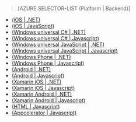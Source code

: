 > [AZURE.SELECTOR-LIST (Platform | Backend)]
- [(iOS | .NET)](/fr-FR/documentation/articles/mobile-services-dotnet-backend-ios-get-started-users/)
- [(iOS | JavaScript)](/fr-FR/documentation/articles/mobile-services-ios-get-started-users/)
- [(Windows universal C# | .NET)](/fr-FR/documentation/articles/mobile-services-dotnet-backend-windows-universal-dotnet-get-started-users/)
- [(Windows universal C# | Javascript)](/fr-FR/documentation/articles/mobile-services-javascript-backend-windows-universal-dotnet-get-started-users/)
- [(Windows universal JavaScript | .NET)](/fr-FR/documentation/articles/mobile-services-dotnet-backend-windows-store-javascript-get-started-users/)
- [(Windows universal JavaScript | Javascript)](/fr-FR/documentation/articles/mobile-services-windows-store-javascript-get-started-users/)
- [(Windows Phone | .NET)](/fr-FR/documentation/articles/mobile-services-dotnet-backend-windows-phone-get-started-users/)
- [(Windows Phone | Javascript)](/fr-FR/documentation/articles/mobile-services-windows-phone-get-started-users/)
- [(Android | .NET)](/fr-FR/documentation/articles/mobile-services-dotnet-backend-android-get-started-users/)
- [(Android | Javascript)](/fr-FR/documentation/articles/mobile-services-android-get-started-users/)
- [(Xamarin iOS | .NET)](/fr-FR/documentation/articles/mobile-services-dotnet-backend-xamarin-ios-get-started-users/)
- [(Xamarin iOS | Javascript)](/fr-FR/documentation/articles/partner-xamarin-mobile-services-ios-get-started-users/)
- [(Xamarin Android | .NET)](/fr-FR/documentation/articles/mobile-services-dotnet-backend-xamarin-android-get-started-users/)
- [(Xamarin Android | Javascript)](/fr-FR/documentation/articles/partner-xamarin-mobile-services-android-get-started-users/)
- [(HTML | Javascript)](/fr-FR/documentation/articles/mobile-services-html-get-started-users/)
- [(Appcelerator | Javascript)](/fr-FR/documentation/articles/partner-appcelerator-mobile-services-javascript-backend-appcelerator-get-started-users/)


<!--HONumber=42-->
